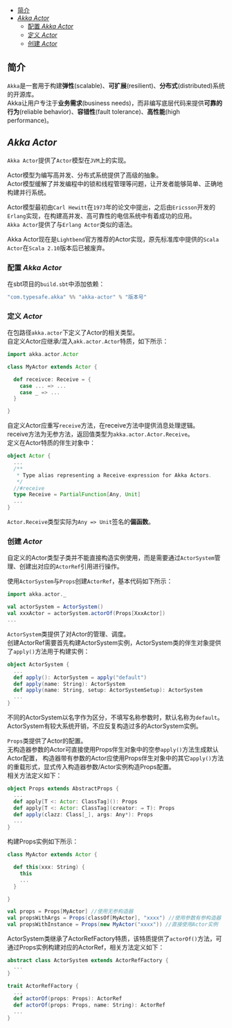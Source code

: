<!-- TOC -->

- [简介](#简介)
- [*Akka Actor*](#akka-actor)
	- [配置 *Akka Actor*](#配置-akka-actor)
	- [定义 *Actor*](#定义-actor)
	- [创建 *Actor*](#创建-actor)

<!-- /TOC -->



## 简介
`Akka`是一套用于构建**弹性**(scalable)、**可扩展**(resilient)、**分布式**(distributed)系统的开源库。  
Akka让用户专注于**业务需求**(business needs)，而非编写底层代码来提供**可靠的行为**(reliable behavior)、**容错性**(fault tolerance)、**高性能**(high performance)。



## *Akka Actor*
`Akka Actor`提供了`Actor`模型在`JVM`上的实现。

Actor模型为编写高并发、分布式系统提供了高级的抽象。  
Actor模型缓解了并发编程中的锁和线程管理等问题，让开发者能够简单、正确地构建并行系统。

Actor模型最初由`Carl Hewitt`在`1973`年的论文中提出，之后由`Ericsson`开发的`Erlang`实现，在构建高并发、高可靠性的电信系统中有着成功的应用。  
`Akka Actor`提供了与`Erlang Actor`类似的语法。

Akka Actor现在是`Lightbend`官方推荐的Actor实现，原先标准库中提供的`Scala Actor`在`Scala 2.10`版本后已被废弃。

### 配置 *Akka Actor*
在sbt项目的`build.sbt`中添加依赖：

```scala
"com.typesafe.akka" %% "akka-actor" % "版本号"
```

### 定义 *Actor*
在包路径`akka.actor`下定义了Actor的相关类型。  
自定义Actor应继承/混入`akk.actor.Actor`特质，如下所示：

```scala
import akka.actor.Actor

class MyActor extends Actor {

  def receivce: Receive = {
    case ... => ...
    case _ => ...
  }

}
```

自定义Actor应重写`receive`方法，在receive方法中提供消息处理逻辑。  
receive方法为无参方法，返回值类型为`akka.actor.Actor.Receive`。  
定义在Actor特质的伴生对象中：

```scala
object Actor {
  ...
  /**
   * Type alias representing a Receive-expression for Akka Actors.
   */
  //#receive
  type Receive = PartialFunction[Any, Unit]
  ...
}
```

`Actor.Receive`类型实际为`Any => Unit`签名的**偏函数**。

### 创建 *Actor*
自定义的Actor类型子类并不能直接构造实例使用，而是需要通过`ActorSystem`管理、创建出对应的`ActorRef`引用进行操作。

使用`ActorSystem`与`Props`创建`ActorRef`，基本代码如下所示：

```scala
import akka.actor._

val actorSystem = ActorSystem()
val xxxActor = actorSystem.actorOf(Props[XxxActor])
...
```

`ActorSystem`类提供了对Actor的管理、调度。  
创建ActorRef需要首先构建ActorSystem实例，ActorSystem类的伴生对象提供了`apply()`方法用于构建实例：

```scala
object ActorSystem {
  ...
  def apply(): ActorSystem = apply("default")
  def apply(name: String): ActorSystem
  def apply(name: String, setup: ActorSystemSetup): ActorSystem
  ...
}
```

不同的ActorSystem以名字作为区分，不填写名称参数时，默认名称为`default`。  
ActorSystem有较大系统开销，不应反复构造过多的ActorSystem实例。

`Props`类提供了Actor的配置。  
无构造器参数的Actor可直接使用Props伴生对象中的空参`apply()`方法生成默认Actor配置，
构造器带有参数的Actor应使用Props伴生对象中的其它`apply()`方法的重载形式，显式传入构造器参数/Actor实例构造Props配置。  
相关方法定义如下：

```scala
object Props extends AbstractProps {
  ...
  def apply[T <: Actor: ClassTag](): Props
  def apply[T <: Actor: ClassTag](creator: ⇒ T): Props
  def apply(clazz: Class[_], args: Any*): Props
  ...
}
```

构建Props实例如下所示：

```scala
class MyActor extends Actor {

  def this(xxx: String) {
    this
    ...
  }

}

val props = Props[MyActor] //使用无参构造器
val propsWithArgs = Props(classOf[MyActor], "xxxx") //使用参数有参构造器
val propsWithInstance = Props(new MyActor("xxxx")) //直接使用Actor实例
```

ActorSystem类继承了ActorRefFactory特质，该特质提供了`actorOf()`方法，可通过Props实例构建对应的ActorRef，相关方法定义如下：

```scala
abstract class ActorSystem extends ActorRefFactory {
  ...
}

trait ActorRefFactory {
  ...
  def actorOf(props: Props): ActorRef
  def actorOf(props: Props, name: String): ActorRef
  ...
}
```
